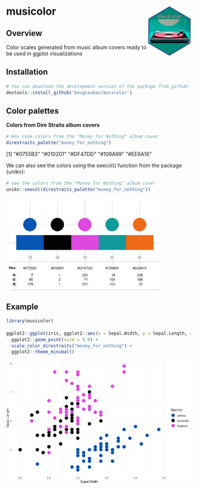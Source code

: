 # musicolor <img src="man/figures/logo.png" align="right" height="139" />



## Overview
Color scales generated from music album covers ready to be used in ggplot visualizations


## Installation

``` r
# You can download the development version of the package from github:
devtools::install_github('bougioukas/musicolor')
```


## Color palettes

**Colors from Dire Straits album covers**

``` r
# Hex code colors from the "Money for Nothing" album cover
direstraits_palette("money_for_nothing")
```

[1] "#0755B3" "#010201" "#DF47DD" "#109A99" "#EE6A16"


We can also see the colors using the seecol() function from the package {unikn}:

``` r
# see the colors from the "Money for Nothing" album cover
unikn::seecol(direstraits_palette("money_for_nothing"))
```
<img src="man/figures/palette-money_for_nothing.png" align="center" width="420" />



## Example

``` r
library(musicolor)

ggplot2::ggplot(iris, ggplot2::aes(x = Sepal.Width, y = Sepal.Length, color = Species)) +
  ggplot2::geom_point(size = 5.0) +
  scale_color_direstraits("money_for_nothing") +
  ggplot2::theme_minimal()
```

<img src="man/figures/ggplot-money_for_nothing.png" align="center" width="520" />


